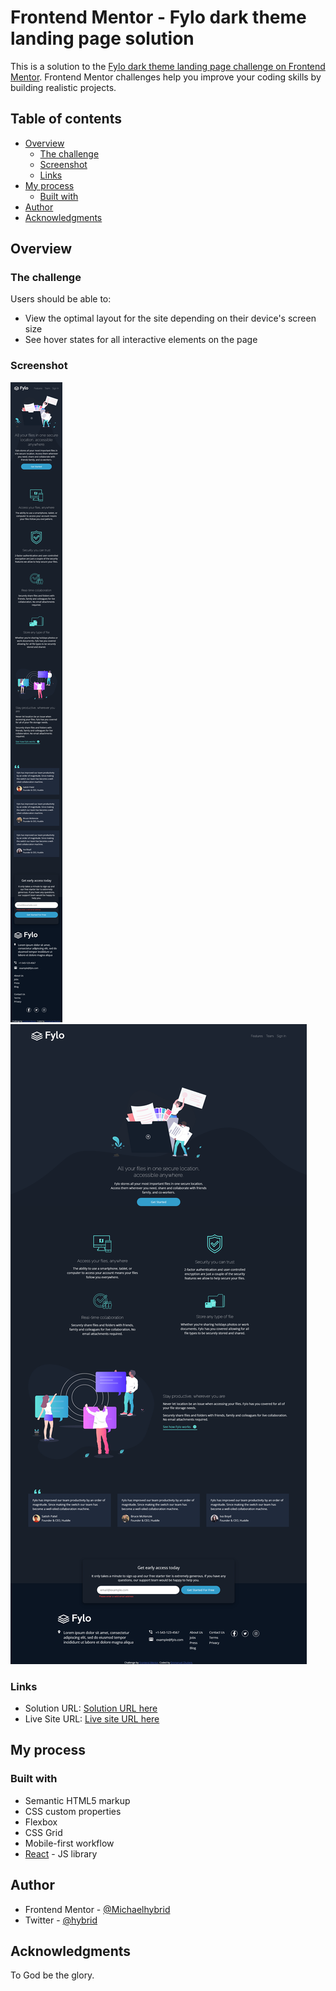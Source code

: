 # Frontend Mentor - Fylo dark theme landing page solution

This is a solution to the [Fylo dark theme landing page challenge on Frontend Mentor](https://www.frontendmentor.io/challenges/fylo-dark-theme-landing-page-5ca5f2d21e82137ec91a50fd). Frontend Mentor challenges help you improve your coding skills by building realistic projects.

## Table of contents

- [Overview](#overview)
  - [The challenge](#the-challenge)
  - [Screenshot](#screenshot)
  - [Links](#links)
- [My process](#my-process)
  - [Built with](#built-with)
- [Author](#author)
- [Acknowledgments](#acknowledgments)

## Overview

### The challenge

Users should be able to:

- View the optimal layout for the site depending on their device's screen size
- See hover states for all interactive elements on the page

### Screenshot

![](./src/images/mobile.png)
![](./src/images/desktop.png)

### Links

- Solution URL: [Solution URL here](https://www.frontendmentor.io/challenges/fylo-dark-theme-landing-page-5ca5f2d21e82137ec91a50fd/hub/fylodarkthemelandingpagemaster-8qdag9QVJg)
- Live Site URL: [Live site URL here](https://fylo-dark-theme-landing-page-master-react.netlify.app/)

## My process

### Built with

- Semantic HTML5 markup
- CSS custom properties
- Flexbox
- CSS Grid
- Mobile-first workflow
- [React](https://reactjs.org/) - JS library

## Author

- Frontend Mentor - [@Michaelhybrid](https://www.frontendmentor.io/profile/Michaelhybrid)
- Twitter - [@hybrid](https://twitter.com/michael_olu99)

## Acknowledgments

To God be the glory.
